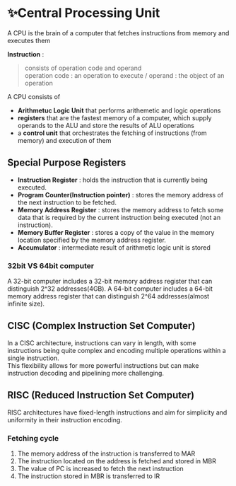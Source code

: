 # ✨Central Processing Unit
A CPU is the brain of a computer that fetches instructions from memory and executes them<br>

**Instruction** : 
>consists of operation code and operand<br>
>operation code : an operation to execute / operand : the object of an operation

A CPU consists of
* **Arithmetuc Logic Unit** that performs arithemetic and logic operations
* **registers** that are the fastest memory of a computer, which supply operands to the ALU and store the results of ALU operations
* a **control unit** that orchestrates the fetching of instructions (from memory) and execution of them

## Special Purpose Registers
* **Instruction Register** : holds the instruction that is currently being executed.
* **Program Counter(Instruction pointer)** : stores the memory address of the next instruction to be fetched.
* **Memory Address Register** : stores the memory address to fetch some data that is required by the current instruction being executed (not an instruction).
* **Memory Buffer Register** : stores a copy of the value in the memory location specified by the memory address register.
* **Accumulator** : intermediate result of arithmetic logic unit is stored
### 32bit VS 64bit computer
A 32-bit computer includes a 32-bit memory address register that can distinguish 2^32 addresses(4GB).
A 64-bit computer includes a 64-bit memory address register that can distinguish 2^64 addresses(almost infinite size).

## CISC (Complex Instruction Set Computer)
In a CISC architecture, instructions can vary in length, with some instructions being quite complex and encoding multiple operations within a single instruction.<br>
This flexibility allows for more powerful instructions but can make instruction decoding and pipelining more challenging.<br>
## RISC (Reduced Instruction Set Computer)
RISC architectures have fixed-length instructions and aim for simplicity and uniformity in their instruction encoding.

### Fetching cycle
1. The memory address of the instruction is transferred to MAR
2. The instruction located on the address is fetched and stored in MBR
3. The value of PC is increased to fetch the next instruction
4. The instruction stored in MBR is transferred to IR
